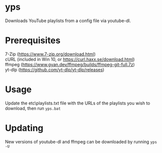 # yps
Downloads YouTube playlists from a config file via youtube-dl.

# Prerequisites
7-Zip      (https://www.7-zip.org/download.html)<br />
cURL       (included in Win 10, or https://curl.haxx.se/download.html)<br />
ffmpeg     (https://www.gyan.dev/ffmpeg/builds/ffmpeg-git-full.7z)<br />
yt-dlp     (https://github.com/yt-dlp/yt-dlp/releases)

# Usage
Update the etc\playlists.txt file with the URLs of the playlists you wish to download, then run `yps.bat`

# Updating
New versions of youtube-dl and ffmpeg can be downloaded by running `yps -U`
